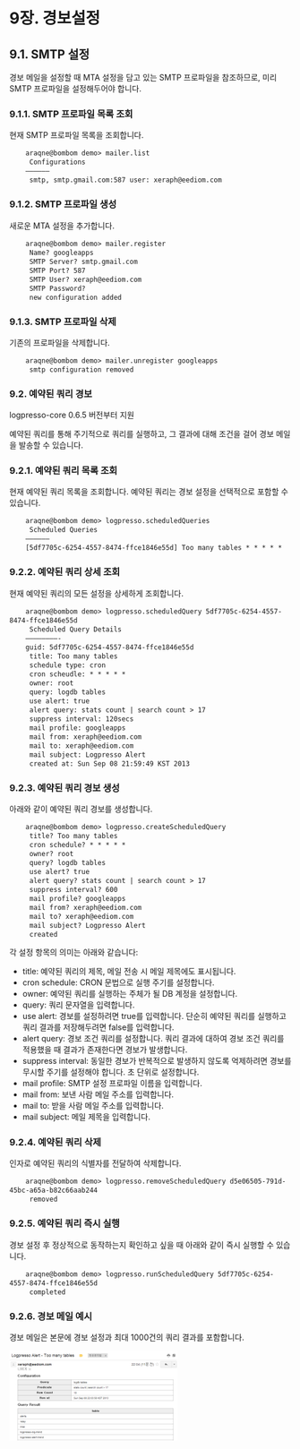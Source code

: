 # 9장. 경보설정
## 9.1. SMTP 설정
경보 메일을 설정할 때 MTA 설정을 담고 있는 SMTP 프로파일을 참조하므로, 미리 SMTP 프로파일을 설정해두어야 합니다.

### 9.1.1. SMTP 프로파일 목록 조회

현재 SMTP 프로파일 목록을 조회합니다.

~~~
    araqne@bombom demo> mailer.list
     Configurations
    ——————
     smtp, smtp.gmail.com:587 user: xeraph@eediom.com
~~~

### 9.1.2. SMTP 프로파일 생성

새로운 MTA 설정을 추가합니다.

~~~
    araqne@bombom demo> mailer.register
     Name? googleapps
     SMTP Server? smtp.gmail.com
     SMTP Port? 587
     SMTP User? xeraph@eediom.com
     SMTP Password?
     new configuration added
~~~

### 9.1.3. SMTP 프로파일 삭제

기존의 프로파일을 삭제합니다.

~~~
    araqne@bombom demo> mailer.unregister googleapps
     smtp configuration removed
~~~

### 9.2. 예약된 쿼리 경보

logpresso-core 0.6.5 버전부터 지원

예약된 쿼리를 통해 주기적으로 쿼리를 실행하고, 그 결과에 대해 조건을 걸어 경보 메일을 발송할 수 있습니다.

### 9.2.1. 예약된 쿼리 목록 조회

현재 예약된 쿼리 목록을 조회합니다. 예약된 쿼리는 경보 설정을 선택적으로 포함할 수 있습니다.

~~~
    araqne@bombom demo> logpresso.scheduledQueries
     Scheduled Queries
    ——————
    [5df7705c-6254-4557-8474-ffce1846e55d] Too many tables * * * * *
~~~

### 9.2.2. 예약된 쿼리 상세 조회

현재 예약된 쿼리의 모든 설정을 상세하게 조회합니다.

~~~
    araqne@bombom demo> logpresso.scheduledQuery 5df7705c-6254-4557-8474-ffce1846e55d
     Scheduled Query Details
    ————————-
    guid: 5df7705c-6254-4557-8474-ffce1846e55d
     title: Too many tables
     schedule type: cron
     cron scheudle: * * * * *
     owner: root
     query: logdb tables
     use alert: true
     alert query: stats count | search count > 17
     suppress interval: 120secs
     mail profile: googleapps
     mail from: xeraph@eediom.com
     mail to: xeraph@eediom.com
     mail subject: Logpresso Alert
     created at: Sun Sep 08 21:59:49 KST 2013
~~~

### 9.2.3. 예약된 쿼리 경보 생성

아래와 같이 예약된 쿼리 경보를 생성합니다.

~~~
    araqne@bombom demo> logpresso.createScheduledQuery
     title? Too many tables
     cron schedule? * * * * *
     owner? root
     query? logdb tables
     use alert? true
     alert query? stats count | search count > 17
     suppress interval? 600
     mail profile? googleapps
     mail from? xeraph@eediom.com
     mail to? xeraph@eediom.com
     mail subject? Logpresso Alert
     created
~~~

각 설정 항목의 의미는 아래와 같습니다:
* title: 예약된 쿼리의 제목, 메일 전송 시 메일 제목에도 표시됩니다.
* cron schedule: CRON 문법으로 실행 주기를 설정합니다.
* owner: 예약된 쿼리를 실행하는 주체가 될 DB 계정을 설정합니다.
* query: 쿼리 문자열을 입력합니다.
* use alert: 경보를 설정하려면 true를 입력합니다. 단순히 예약된 쿼리를 실행하고 쿼리 결과를 저장해두려면 false를 입력합니다.
* alert query: 경보 조건 쿼리를 설정합니다. 쿼리 결과에 대하여 경보 조건 쿼리를 적용했을 때 결과가 존재한다면 경보가 발생합니다.
* suppress interval: 동일한 경보가 반복적으로 발생하지 않도록 억제하려면 경보를 무시할 주기를 설정해야 합니다. 초 단위로 설정합니다.
* mail profile: SMTP 설정 프로파일 이름을 입력합니다.
* mail from: 보낸 사람 메일 주소를 입력합니다.
* mail to: 받을 사람 메일 주소를 입력합니다.
* mail subject: 메일 제목을 입력합니다.

### 9.2.4. 예약된 쿼리 삭제

인자로 예약된 쿼리의 식별자를 전달하여 삭제합니다.

~~~
    araqne@bombom demo> logpresso.removeScheduledQuery d5e06505-791d-45bc-a65a-b82c66aab244
     removed
~~~

### 9.2.5. 예약된 쿼리 즉시 실행

경보 설정 후 정상적으로 동작하는지 확인하고 싶을 때 아래와 같이 즉시 실행할 수 있습니다.

~~~
    araqne@bombom demo> logpresso.runScheduledQuery 5df7705c-6254-4557-8474-ffce1846e55d
     completed
~~~

### 9.2.6. 경보 메일 예시

경보 메일은 본문에 경보 설정과 최대 1000건의 쿼리 결과를 포함합니다.

![경보 메일 스크린샷](images/9.2.6.scheduled_alert.png)

